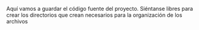 Aquí vamos a guardar el código fuente del proyecto. Siéntanse libres para crear los directorios que crean necesarios para la organización de los archivos
